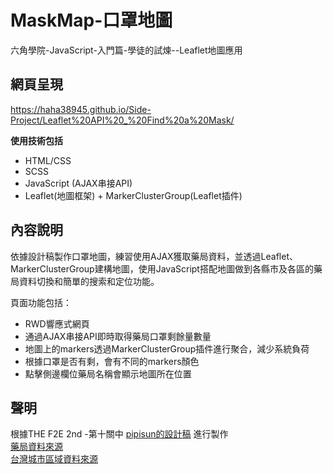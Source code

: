 # MaskMap-口罩地圖
六角學院-JavaScript-入門篇-學徒的試煉--Leaflet地圖應用  

## 網頁呈現
https://haha38945.github.io/Side-Project/Leaflet%20API%20_%20Find%20a%20Mask/

**使用技術包括**
  * HTML/CSS
  * SCSS
  * JavaScript (AJAX串接API)
  * Leaflet(地圖框架) + MarkerClusterGroup(Leaflet插件)  

## 內容說明
依據設計稿製作口罩地圖，練習使用AJAX獲取藥局資料，並透過Leaflet、MarkerClusterGroup建構地圖，使用JavaScript搭配地圖做到各縣市及各區的藥局資料切換和簡單的搜索和定位功能。

  頁面功能包括：
* RWD響應式網頁
* 通過AJAX串接API即時取得藥局口罩剩餘量數量
* 地圖上的markers透過MarkerClusterGroup插件進行聚合，減少系統負荷
* 根據口罩是否有剩，會有不同的markers顏色
* 點擊側邊欄位藥局名稱會顯示地圖所在位置
    
## 聲明
根據THE F2E 2nd -第十關中 [pipisun的設計稿](https://challenge.thef2e.com/user/3471?schedule=4467#works-4467) 進行製作  
[藥局資料來源](https://raw.githubusercontent.com/kiang/pharmacies/master/json/points.json)  
[台灣城市區域資料來源](https://gist.github.com/vinta/079cb8d4da486f471365c31388ed1b85)  
